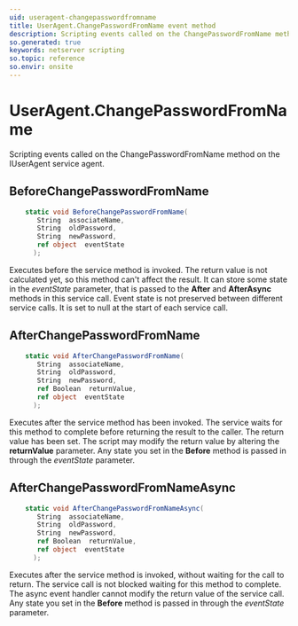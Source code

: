 ```yaml
---
uid: useragent-changepasswordfromname
title: UserAgent.ChangePasswordFromName event method
description: Scripting events called on the ChangePasswordFromName method on the UserAgent service agent.
so.generated: true
keywords: netserver scripting
so.topic: reference
so.envir: onsite
---
```

# UserAgent.ChangePasswordFromName

Scripting events called on the <see cref='M:IUserAgent.ChangePasswordFromName'>ChangePasswordFromName</see> method on the <see cref='IUserAgent'>IUserAgent</see>  service agent.

## BeforeChangePasswordFromName
```cs
    static void BeforeChangePasswordFromName(
       String  associateName,
       String  oldPassword,
       String  newPassword,
       ref object  eventState
      );
```
Executes before the service method is invoked.
The return value is not calculated yet, so this method can't affect the result.
It can store some state in the *eventState* parameter, that is passed to the **After** and **AfterAsync** methods in this service call.
Event state is not preserved between different service calls. It is set to null at the start of each service call.
## AfterChangePasswordFromName
```cs
    static void AfterChangePasswordFromName(
       String  associateName,
       String  oldPassword,
       String  newPassword,
       ref Boolean  returnValue,
       ref object  eventState
      );
```
Executes after the service method has been invoked. The service waits for this method to complete before returning the result to the caller.
The return value has been set. The script may modify the return value by altering the **returnValue** parameter.
Any state you set in the **Before** method is passed in through the *eventState* parameter.
## AfterChangePasswordFromNameAsync
```cs
    static void AfterChangePasswordFromNameAsync(
       String  associateName,
       String  oldPassword,
       String  newPassword,
       ref Boolean  returnValue,
       ref object  eventState
      );
```
Executes after the service method is invoked, without waiting for the call to return.
The service call is not blocked waiting for this method to complete.
The async event handler cannot modify the return value of the service call.
Any state you set in the **Before** method is passed in through the *eventState* parameter.

